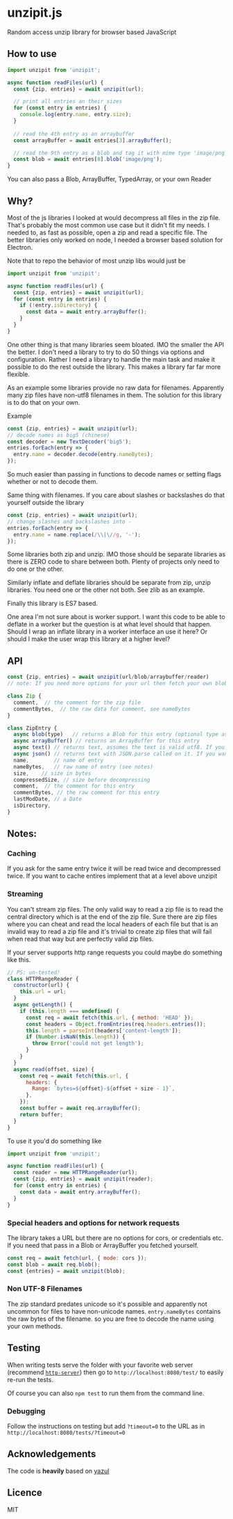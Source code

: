 # unzipit.js

Random access unzip library for browser based JavaScript

## How to use

```js
import unzipit from 'unzipit';

async function readFiles(url) {
  const {zip, entries} = await unzipit(url);

  // print all entries an their sizes
  for (const entry in entries) {
    console.log(entry.name, entry.size);
  }
  
  // read the 4th entry as an arraybuffer
  const arrayBuffer = await entries[3].arrayBuffer();

  // read the 9th entry as a blob and tag it with mime type 'image/png'
  const blob = await entries[8].blob('image/png');
}
```

You can also pass a Blob, ArrayBuffer, TypedArray, or your own Reader

## Why?

Most of the js libraries I looked at would decompress all files in the zip file.
That's probably the most common use case but it didn't fit my needs. I needed
to, as fast as possible, open a zip and read a specific file. The better libraries
only worked on node, I needed a browser based solution for Electron.

Note that to repo the behavior of most unzip libs would just be

```js
import unzipit from 'unzipit';

async function readFiles(url) {
  const {zip, entries} = await unzipit(url);
  for (const entry in entries) {
    if (!entry.isDirectory) {
      const data = await entry.arrayBuffer();
    }
  }
}
```

One other thing is that many libraries seem bloated. IMO the smaller the API the better.
I don't need a library to try to do 50 things via options and configuration. Rather I need
a library to handle the main task and make it possible to do the rest outside the library.
This makes a library far far more flexible.

As an example some libraries provide no raw data for filenames. Apparently many zip files
have non-utf8 filenames in them. The solution for this library is to do that on your own.

Example

```js
const {zip, entries} = await unzipit(url);
// decode names as big5 (chinese)
const decoder = new TextDecoder('big5');
entries.forEach(entry => {
  entry.name = decoder.decode(entry.nameBytes);
});
```
    
So much easier than passing in functions to decode names or setting flags whether or not to decode them.

Same thing with filenames. If you care about slashes or backslashes do that yourself outside the library

```js
const {zip, entries} = await unzipit(url);
// change slashes and backslashes into -
entries.forEach(entry => {
  entry.name = name.replace(/\\|\//g, '-');
});
```

Some libraries both zip and unzip.
IMO those should be separate libraries as there is ZERO code to share between
both. Plenty of projects only need to do one or the other.

Similarly inflate and deflate libraries should be separate from zip, unzip libraries.
You need one or the other not both. See zlib as an example.

Finally this library is ES7 based.

One area I'm not sure about is worker support. I want this code to be able
to deflate in a worker but the question is at what level should that happen.
Should I wrap an inflate library in a worker interface an use it here?
Or should I make the user wrap this library at a higher level?

## API

```js
const {zip, entries} = await unzipit(url/blob/arraybuffer/reader)
// note: If you need more options for your url then fetch your own blob and pass the blob in
```

```js
class Zip {
  comment,  // the comment for the zip file
  commentBytes,  // the raw data for comment, see nameBytes
}
```

```js
class ZipEntry {
  async blob(type)   // returns a Blob for this entry (optional type as in 'image/jpeg'
  async arrayBuffer() // returns an ArrayBuffer for this entry
  async text() // returns text, assumes the text is valid utf8. If you want more options decode arrayBuffer yourself
  async json() // returns text with JSON.parse called on it. If you want more options decode arrayBuffer yourself
  name,        // name of entry
  nameBytes,   // raw name of entry (see notes)
  size,    // size in bytes
  compressedSize, // size before decompressing
  comment,  // the comment for this entry
  commentBytes, // the raw comment for this entry
  lastModDate, // a Date
  isDirectory,
}
```

## Notes:

### Caching

If you ask for the same entry twice it will be read twice and decompressed twice.
If you want to cache entires implement that at a level above unzipit

### Streaming

You can't stream zip files. The only valid way to read a zip file is to read the
central directory which is at the end of the zip file. Sure there are zip files
where you can cheat and read the local headers of each file but that is an invalid
way to read a zip file and it's trivial to create zip files that will fail when
read that way but are perfectly valid zip files.

If your server supports http range requests you could maybe do something like this.

```js
// PS: un-tested!
class HTTPRangeReader {
  constructor(url) {
    this.url = url;
  }
  async getLength() {
    if (this.length === undefined) {
      const req = await fetch(this.url, { method: 'HEAD' });
      const headers = Object.fromEntries(req.headers.entries());
      this.length = parseInt(headers['content-length']);
      if (Number.isNaN(this.length)) {
        throw Error('could not get length');
      }
    }
  }
  async read(offset, size) {
    const req = await fetch(this.url, {
      headers: {
        Range: `bytes=${offset}-${offset + size - 1}`,
      },
    });
    const buffer = await req.arrayBuffer();
    return buffer;
  }
}
```

To use it you'd do something like

```js
import unzipit from 'unzipit';

async function readFiles(url) {
  const reader = new HTTPRangeReader(url);
  const {zip, entries} = await unzipit(reader);
  for (const entry in entries) {
    const data = await entry.arrayBuffer();
  }
}
``` 

### Special headers and options for network requests

The library takes a URL but there are no options for cors, or credentials etc. 
If you need that pass in a Blob or ArrayBuffer you fetched yourself.

```js
const req = await fetch(url, { mode: cors });
const blob = await req.blob();
const {entries} = await unzipit(blob);
```

### Non UTF-8 Filenames

The zip standard predates unicode so it's possible and apparently not uncommon for files
to have non-unicode names. `entry.nameBytes` contains the raw bytes of the filename.
so you are free to decode the name using your own methods.

## Testing

When writing tests serve the folder with your favorite web server (recommend [`http-server`](https://www.npmjs.com/package/http-server))
then go to `http://localhost:8080/test/` to easily re-run the tests.

Of course you can also `npm test` to run them from the command line.

### Debugging 

Follow the instructions on testing but add  `?timeout=0` to the URL as in `http://localhost:8080/tests/?timeout=0`

## Acknowledgements

The code is **heavily** based on [yazul](https://github.com/thejoshwolfe/yauzl)

## Licence

MIT

